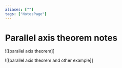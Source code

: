 ```yaml
---
aliases: [""]
tags: ["NotesPage"]
---
```


# Parallel axis theorem notes

![[parallel axis theorem]]

![[parallel axis theorem and other example]]